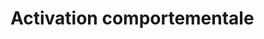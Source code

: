 <!-- Title: Activation comportementale
     Menu: Pour les psychologues / Activation comportementale
     Created: 2023-05-30 -->

# Activation comportementale

<img class="schema" src="/static/psycho/activation1.svg" alt="" />

<img class="schema" src="/static/psycho/activation2.svg" alt="" />
